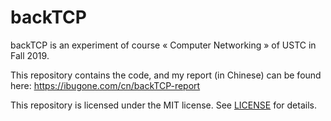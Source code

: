 # backTCP

backTCP is an experiment of course « Computer Networking » of USTC in Fall 2019.

This repository contains the code, and my report (in Chinese) can be found here: <https://ibugone.com/cn/backTCP-report>

This repository is licensed under the MIT license. See [LICENSE](LICENSE) for details.
